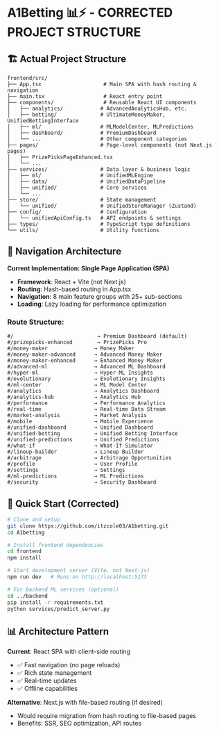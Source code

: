 # A1Betting 📊⚡️ - CORRECTED PROJECT STRUCTURE

## 🏗️ **Actual Project Structure**

```
frontend/src/
├── App.tsx                    # Main SPA with hash routing & navigation
├── main.tsx                   # React entry point
├── components/                # Reusable React UI components
│   ├── analytics/            # AdvancedAnalyticsHub, etc.
│   ├── betting/              # UltimateMoneyMaker, UnifiedBettingInterface
│   ├── ml/                   # MLModelCenter, MLPredictions
│   ├── dashboard/            # PremiumDashboard
│   └── ...                   # Other component categories
├── pages/                    # Page-level components (not Next.js pages)
│   ├── PrizePicksPageEnhanced.tsx
│   └── ...
├── services/                 # Data layer & business logic
│   ├── ml/                   # UnifiedMLEngine
│   ├── data/                 # UnifiedDataPipeline
│   ├── unified/              # Core services
│   └── ...
├── store/                    # State management
│   └── unified/              # UnifiedStoreManager (Zustand)
├── config/                   # Configuration
│   └── unifiedApiConfig.ts   # API endpoints & settings
├── types/                    # TypeScript type definitions
└── utils/                    # Utility functions
```

## 🔄 **Navigation Architecture**

**Current Implementation: Single Page Application (SPA)**

- **Framework**: React + Vite (not Next.js)
- **Routing**: Hash-based routing in App.tsx
- **Navigation**: 8 main feature groups with 25+ sub-sections
- **Loading**: Lazy loading for performance optimization

### **Route Structure:**

```
#/                           → Premium Dashboard (default)
#/prizepicks-enhanced        → PrizePicks Pro
#/money-maker               → Money Maker
#/money-maker-advanced      → Advanced Money Maker
#/money-maker-enhanced      → Enhanced Money Maker
#/advanced-ml               → Advanced ML Dashboard
#/hyper-ml                  → Hyper ML Insights
#/evolutionary              → Evolutionary Insights
#/ml-center                 → ML Model Center
#/analytics                 → Analytics Dashboard
#/analytics-hub             → Analytics Hub
#/performance               → Performance Analytics
#/real-time                 → Real-time Data Stream
#/market-analysis           → Market Analysis
#/mobile                    → Mobile Experience
#/unified-dashboard         → Unified Dashboard
#/unified-betting           → Unified Betting Interface
#/unified-predictions       → Unified Predictions
#/what-if                   → What-If Simulator
#/lineup-builder            → Lineup Builder
#/arbitrage                 → Arbitrage Opportunities
#/profile                   → User Profile
#/settings                  → Settings
#/ml-predictions            → ML Predictions
#/security                  → Security Dashboard
```

## 🚀 **Quick Start (Corrected)**

```bash
# Clone and setup
git clone https://github.com/itzcole03/A1betting.git
cd A1betting

# Install frontend dependencies
cd frontend
npm install

# Start development server (Vite, not Next.js)
npm run dev   # Runs on http://localhost:5173

# For backend ML services (optional)
cd ../backend
pip install -r requirements.txt
python services/predict_server.py
```

## 📊 **Architecture Pattern**

**Current**: React SPA with client-side routing

- ✅ Fast navigation (no page reloads)
- ✅ Rich state management
- ✅ Real-time updates
- ✅ Offline capabilities

**Alternative**: Next.js with file-based routing (if desired)

- Would require migration from hash routing to file-based pages
- Benefits: SSR, SEO optimization, API routes
